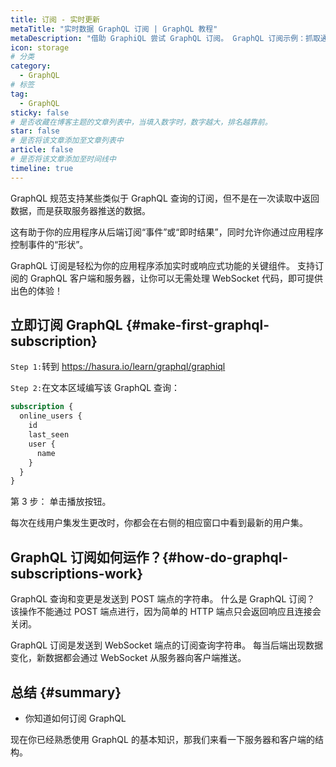 ```yaml
---
title: 订阅 - 实时更新
metaTitle: "实时数据 GraphQL 订阅 | GraphQL 教程"
metaDescription: "借助 GraphiQL 尝试 GraphQL 订阅。 GraphQL 订阅示例：抓取通过 WebSocket 推送的实时数据"
icon: storage
# 分类
category:
  - GraphQL
# 标签
tag:
  - GraphQL
sticky: false
# 是否收藏在博客主题的文章列表中，当填入数字时，数字越大，排名越靠前。
star: false
# 是否将该文章添加至文章列表中
article: false
# 是否将该文章添加至时间线中
timeline: true
---
```


GraphQL 规范支持某些类似于 GraphQL 查询的订阅，但不是在一次读取中返回数据，而是获取服务器推送的数据。

这有助于你的应用程序从后端订阅“事件”或“即时结果”，同时允许你通过应用程序控制事件的“形状”。

GraphQL 订阅是轻松为你的应用程序添加实时或响应式功能的关键组件。 支持订阅的 GraphQL 客户端和服务器，让你可以无需处理 WebSocket 代码，即可提供出色的体验！

## 立即订阅 GraphQL {#make-first-graphql-subscription}

`Step 1:`转到 https://hasura.io/learn/graphql/graphiql

`Step 2:`在文本区域编写该 GraphQL 查询：

```graphql
subscription {
  online_users {
    id
    last_seen
    user {
      name
    }
  }
}
```

第 3 步： 单击播放按钮。

每次在线用户集发生更改时，你都会在右侧的相应窗口中看到最新的用户集。

## GraphQL 订阅如何运作？{#how-do-graphql-subscriptions-work}

GraphQL 查询和变更是发送到 POST 端点的字符串。 什么是 GraphQL 订阅？ 该操作不能通过 POST 端点进行，因为简单的 HTTP 端点只会返回响应且连接会关闭。

GraphQL 订阅是发送到 WebSocket 端点的订阅查询字符串。 每当后端出现数据变化，新数据都会通过 WebSocket 从服务器向客户端推送。

## 总结 {#summary}

- 你知道如何订阅 GraphQL

现在你已经熟悉使用 GraphQL 的基本知识，那我们来看一下服务器和客户端的结构。
